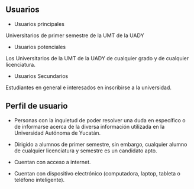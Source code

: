  ## Usuarios
* Usuarios principales

Universitarios de primer semestre de la UMT de la UADY

* Usuarios potenciales

Los Universitarios de la UMT de la UADY de cualquier grado y de cualquier licenciatura.

* Usuarios Secundarios

Estudiantes en general e interesados en inscribirse a la universidad.

## Perfil de usuario
* Personas con la inquietud de poder resolver una duda en específico o de informarse acerca de la diversa información utilizada en la Universidad Autónoma de Yucatán. 

* Dirigido a alumnos de primer semestre, sin embargo, cualquier alumno de cualquier licenciatura y semestre es un candidato apto.

* Cuentan con acceso a internet.

* Cuentan con dispositivo electrónico (computadora, laptop, tableta o teléfono inteligente).
